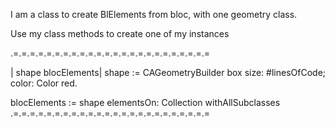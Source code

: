 I am a class to create BlElements from bloc, with one geometry class.

Use my class methods to create one of my instances 

.=.=.=.=.=.=.=.=.=.=.=.=.=.=.=.=.=.=.=.=.=.=.=.=

| shape blocElements|
shape := CAGeometryBuilder box 
	size: #linesOfCode;
	color: Color red.
	
blocElements := shape elementsOn: Collection withAllSubclasses
.=.=.=.=.=.=.=.=.=.=.=.=.=.=.=.=.=.=.=.=.=.=.=.=